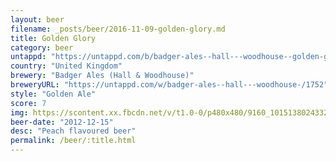 ```yaml
---
layout: beer
filename: _posts/beer/2016-11-09-golden-glory.md
title: Golden Glory
category: beer
untappd: "https://untappd.com/b/badger-ales--hall---woodhouse--golden-glory/16978"
country: "United Kingdom"
brewery: "Badger Ales (Hall & Woodhouse)"
breweryURL: "https://untappd.com/w/badger-ales--hall---woodhouse-/1752"
style: "Golden Ale"
score: 7
img: https://scontent.xx.fbcdn.net/v/t1.0-0/p480x480/9160_10151380243323745_1001869256_n.jpg?oh=778c8f31addbd54311e9d001b043348b&oe=593C89AC
beer-date: "2012-12-15"
desc: "Peach flavoured beer"
permalink: /beer/:title.html
---
```

